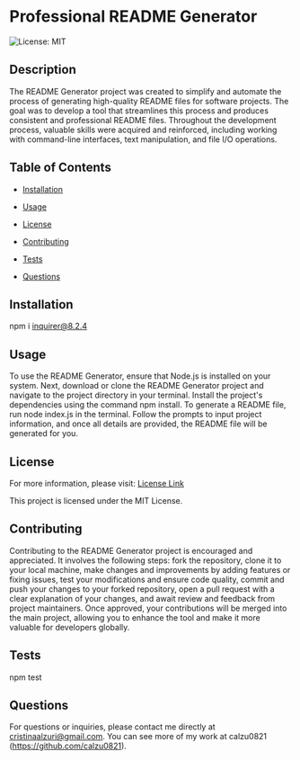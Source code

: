 # Professional README Generator
  
  ![License: MIT](https://img.shields.io/badge/License-MIT-yellow.svg)

  ## Description

  The README Generator project was created to simplify and automate the process of generating high-quality README files for software projects. The goal was to develop a tool that streamlines this process and produces consistent and professional README files. Throughout the development process, valuable skills were acquired and reinforced, including working with command-line interfaces, text manipulation, and file I/O operations.

  ## Table of Contents

  * [Installation](#installation)

  * [Usage](#usage)
  
  * [License](#license)

  * [Contributing](#Contributing)

  * [Tests](#tests)

  * [Questions](#questions)
  
  ## Installation
  
  npm i inquirer@8.2.4

  ## Usage
  
  To use the README Generator, ensure that Node.js is installed on your system. Next, download or clone the README Generator project and navigate to the project directory in your terminal. Install the project's dependencies using the command npm install. To generate a README file, run node index.js in the terminal. Follow the prompts to input project information, and once all details are provided, the README file will be generated for you.

  ## License
  
  For more information, please visit: [License Link](https://opensource.org/licenses/MIT)
  
  This project is licensed under the MIT License.

  ## Contributing
  
  Contributing to the README Generator project is encouraged and appreciated. It involves the following steps: fork the repository, clone it to your local machine, make changes and improvements by adding features or fixing issues, test your modifications and ensure code quality, commit and push your changes to your forked repository, open a pull request with a clear explanation of your changes, and await review and feedback from project maintainers. Once approved, your contributions will be merged into the main project, allowing you to enhance the tool and make it more valuable for developers globally.

  ## Tests
  
  npm test

  ## Questions
  
  For questions or inquiries, please contact me directly at cristinaalzuri@gmail.com. You can see more of my work at calzu0821 (https://github.com/calzu0821).

